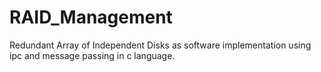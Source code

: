 # RAID_Management
Redundant Array of Independent Disks as software implementation using ipc and message passing in c language.
